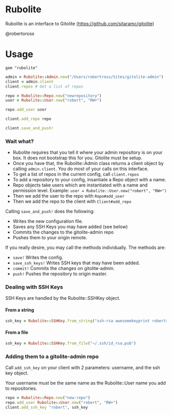 Rubolite
========

Rubolite is an interface to Gitolite (https://github.com/sitaramc/gitolite)

@robertoross


Usage
=====

```gem "rubolite"```

```ruby
admin = Rubolite::Admin.new("/Users/robertross/Sites/gitolite-admin")
client = admin.client
client.repos # Get a list of repos

repo = Rubolite::Repo.new("newrepository")
user = Rubolite::User.new("robert", "RW+")

repo.add_user user

client.add_repo repo

client.save_and_push!
```

### Wait what?

* Rubolite requires that you tell it where your admin repository is on your box. It does not bootstrap this for you. Gitolite must be setup.
* Once you have that, the Rubolite::Admin class returns a client object by calling ```admin.client```. You do most of your calls on this interface.
* To get a list of repos in the current config, call ```client.repos```
* To add a repository to your config, insantiate a Repo object with a name.
* Repo objects take users which are instantiated with a name and permission level. Example: ```user = Rubolite::User.new("robert", "RW+")```
* Then we add the user to the repo with ```Repo#add_user```
* Then we add the repo to the client with ```Client#add_repo```

Calling ```save_and_push!``` does the following:

* Writes the new configuration file.
* Saves any SSH Keys you may have added (see below)
* Commits the changes to the gitolite-admin repo
* Pushes them to your origin remote.

If you really desire, you may call the methods individually. The methods are:

* ```save!``` Writes the config.
* ```save_ssh_keys!``` Writes SSH keys that may have been added.
* ```commit!``` Commits the changes on gitolite-admin.
* ```push!``` Pushes the repository to origin master.

### Dealing with SSH Keys

SSH Keys are handled by the Rubolite::SSHKey object.

#### From a string

```ruby
ssh_key = Rubolite::SSHKey.from_string("ssh-rsa awesomekeyprint robertross@local")
```

#### From a file

```ruby
ssh_key = Rubolite::SSHKey.from_file("~/.ssh/id_rsa.pub")
```

### Adding them to a gitolite-admin repo

Call ```add_ssh_key``` on your client with 2 parameters: username, and the ssh key object.

Your username must be the same name as the Rubolite::User name you add to repositories.

```ruby
repo = Rubolite::Repo.new("new-repo")
repo.add_user Rubolite::User.new("robert", "RW+")
client.add_ssh_key "robert", ssh_key
```